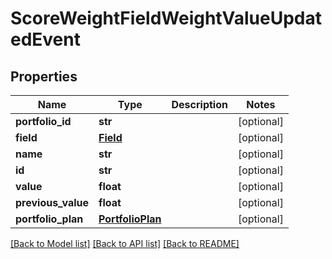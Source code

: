 # ScoreWeightFieldWeightValueUpdatedEvent

## Properties
Name | Type | Description | Notes
------------ | ------------- | ------------- | -------------
**portfolio_id** | **str** |  | [optional] 
**field** | [**Field**](Field.md) |  | [optional] 
**name** | **str** |  | [optional] 
**id** | **str** |  | [optional] 
**value** | **float** |  | [optional] 
**previous_value** | **float** |  | [optional] 
**portfolio_plan** | [**PortfolioPlan**](PortfolioPlan.md) |  | [optional] 

[[Back to Model list]](../README.md#documentation-for-models) [[Back to API list]](../README.md#documentation-for-api-endpoints) [[Back to README]](../README.md)


